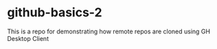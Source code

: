 # github-basics-2
This is a repo for demonstrating how remote repos are cloned using GH Desktop Client
